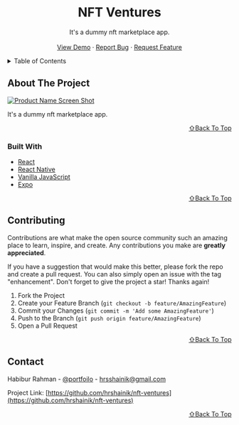 <!-- PROJECT LOGO -->
<div align="center">
  <h1 align="center">NFT Ventures</h1>

  <p align="center">
    It's a dummy nft marketplace app.
    <br />
    <br />
    <a href="https://expo.dev/@hrshainik/nft-ventures?serviceType=classic&distribution=expo-go">View Demo</a>
    ·
    <a href="https://github.com/hrshainik/nft-ventures/issues">Report Bug</a>
    ·
    <a href="https://github.com/hrshainik/nft-ventures/issues">Request Feature</a>
  </p>
</div>


<!-- TABLE OF CONTENTS -->
<details>
  <summary>Table of Contents</summary>
  <ol>
    <li>
      <a href="#about-the-project">About The Project</a>
      <ul>
        <li><a href="#built-with">Built With</a></li>
      </ul>
    </li>
    <li><a href="#contributing">Contributing</a></li>
    <li><a href="#contact">Contact</a></li>
  </ol>
</details>


<!-- ABOUT THE PROJECT -->
## About The Project

[![Product Name Screen Shot][product-screenshot]](https://expo.dev/@hrshainik/nft-ventures?serviceType=classic&distribution=expo-go)

It's a dummy nft marketplace app.

<p align="right"><a href="#top">⇧Back To Top</a></p>

### Built With

* [React](https://reactjs.org/)
* [React Native](https://reactnative.dev/)
* [Vanilla JavaScript](https://developer.mozilla.org/en-US/docs/Web/JavaScript)
* [Expo](https://expo.dev/)

<p align="right"><a href="#top">⇧Back To Top</a></p>


<!-- CONTRIBUTING -->
## Contributing

Contributions are what make the open source community such an amazing place to learn, inspire, and create. Any contributions you make are **greatly appreciated**.

If you have a suggestion that would make this better, please fork the repo and create a pull request. You can also simply open an issue with the tag "enhancement".
Don't forget to give the project a star! Thanks again!

1. Fork the Project
2. Create your Feature Branch (`git checkout -b feature/AmazingFeature`)
3. Commit your Changes (`git commit -m 'Add some AmazingFeature'`)
4. Push to the Branch (`git push origin feature/AmazingFeature`)
5. Open a Pull Request

<p align="right"><a href="#top">⇧Back To Top</a></p>



<!-- CONTACT -->
## Contact

Habibur Rahman - [@portfoilo](https://hrshainik.me) - hrsshainik@gmail.com

Project Link: [https://github.com/hrshainik/nft-ventures](https://github.com/hrshainik/nft-ventures)

<p align="right"><a href="#top">⇧Back To Top</a></p>

[product-screenshot]: assets/product.gif



